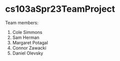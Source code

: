 # cs103aSpr23TeamProject

Team members:
1. Cole Simmons
2. Sam Herman
3. Margaret Potagal
4. Connor Zawacki
5. Daniel Olevsky
